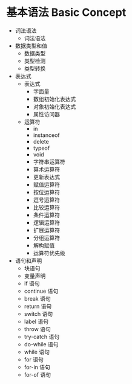 # 基本语法 Basic Concept

- 词法语法
  - 词法语法
- 数据类型和值
  - 数据类型
  - 类型检测
  - 类型转换
- 表达式
  - 表达式
    - 字面量
    - 数组初始化表达式
    - 对象初始化表达式
    - 属性访问器
  - 运算符
    - in
    - instanceof
    - delete
    - typeof
    - void
    - 字符串运算符
    - 算术运算符
    - 更新表达式
    - 赋值运算符
    - 按位运算符
    - 逗号运算符
    - 比较运算符
    - 条件运算符
    - 逻辑运算符
    - 扩展运算符
    - 分组运算符
    - 解构赋值
    - 运算符优先级
- 语句和声明
  - 块语句
  - 变量声明
  - if 语句
  - continue 语句
  - break 语句
  - return 语句
  - switch 语句
  - label 语句
  - throw 语句
  - try-catch 语句
  - do-while 语句
  - while 语句
  - for 语句
  - for-in 语句
  - for-of 语句
